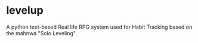 # levelup
A python text-based Real life RPG system used for Habit Tracking based on the mahnwa "Solo Leveling".
